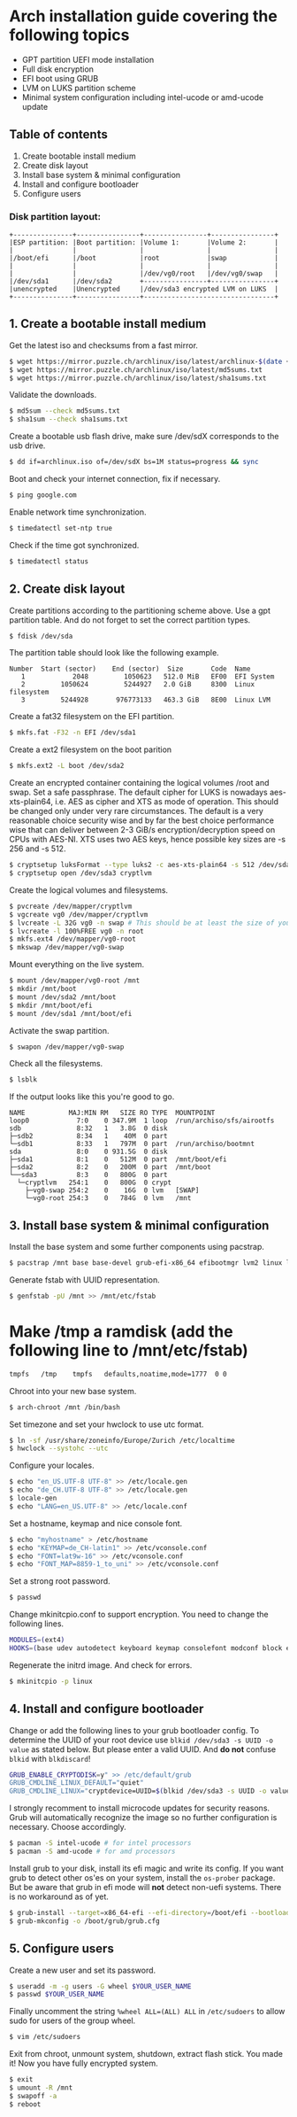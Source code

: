 # Arch installation guide covering the following topics
* GPT partition UEFI mode installation
* Full disk encryption 
* EFI boot using GRUB
* LVM on LUKS partition scheme
* Minimal system configuration including intel-ucode or amd-ucode update

## Table of contents
1. Create bootable install medium
2. Create disk layout
3. Install base system & minimal configuration
4. Install and configure bootloader
5. Configure users

### Disk partition layout:
```
+---------------+----------------+----------------+----------------+
|ESP partition: |Boot partition: |Volume 1:       |Volume 2:       |
|               |                |                |                |
|/boot/efi      |/boot           |root            |swap            |
|               |                |                |                |
|               |                |/dev/vg0/root   |/dev/vg0/swap   |
|/dev/sda1      |/dev/sda2       +----------------+----------------+
|unencrypted    |Unencrypted     |/dev/sda3 encrypted LVM on LUKS  |
+---------------+----------------+---------------------------------+
```
## 1. Create a bootable install medium

Get the latest iso and checksums from a fast mirror. 
```bash
$ wget https://mirror.puzzle.ch/archlinux/iso/latest/archlinux-$(date +%Y.%m.%d)-x86_64.iso archlinux.iso
$ wget https://mirror.puzzle.ch/archlinux/iso/latest/md5sums.txt
$ wget https://mirror.puzzle.ch/archlinux/iso/latest/sha1sums.txt
```

Validate the downloads.
```bash
$ md5sum --check md5sums.txt
$ sha1sum --check sha1sums.txt
```

Create a bootable usb flash drive, make sure /dev/sdX corresponds to the usb drive.
```bash
$ dd if=archlinux.iso of=/dev/sdX bs=1M status=progress && sync
```

Boot and check your internet connection, fix if necessary.
```bash
$ ping google.com
```

Enable network time synchronization.
```bash
$ timedatectl set-ntp true
```

Check if the time got synchronized.
```bash
$ timedatectl status
```

## 2. Create disk layout
Create partitions according to the partitioning scheme above. 
Use a gpt partition table. And do not forget to set the correct partition types.
```bash
$ fdisk /dev/sda
```

The partition table should look like the following example.
```
Number  Start (sector)    End (sector)  Size       Code  Name
   1            2048         1050623   512.0 MiB   EF00  EFI System
   2         1050624         5244927   2.0 GiB     8300  Linux filesystem
   3         5244928       976773133   463.3 GiB   8E00  Linux LVM
```

Create a fat32 filesystem on the EFI partition.
```bash
$ mkfs.fat -F32 -n EFI /dev/sda1
```

Create a ext2 filesystem on the boot parition
```bash
$ mkfs.ext2 -L boot /dev/sda2
```

Create an encrypted container containing the logical volumes /root and swap. Set a safe passphrase.
The default cipher for LUKS is nowadays aes-xts-plain64, i.e. AES as cipher and XTS as mode of operation. This should be changed only under very rare circumstances. The default is a very reasonable choice security wise and by far the best choice performance wise that can deliver between 2-3 GiB/s encryption/decryption speed on CPUs with AES-NI. XTS uses two AES keys, hence possible key sizes are -s 256 and -s 512.
```bash
$ cryptsetup luksFormat --type luks2 -c aes-xts-plain64 -s 512 /dev/sda3
$ cryptsetup open /dev/sda3 cryptlvm
```

Create the logical volumes and filesystems.
```bash
$ pvcreate /dev/mapper/cryptlvm
$ vgcreate vg0 /dev/mapper/cryptlvm
$ lvcreate -L 32G vg0 -n swap # This should be at least the size of your RAM if you want hybernation to work
$ lvcreate -l 100%FREE vg0 -n root
$ mkfs.ext4 /dev/mapper/vg0-root
$ mkswap /dev/mapper/vg0-swap
```

Mount everything on the live system.
```bash
$ mount /dev/mapper/vg0-root /mnt
$ mkdir /mnt/boot
$ mount /dev/sda2 /mnt/boot
$ mkdir /mnt/boot/efi
$ mount /dev/sda1 /mnt/boot/efi
```

Activate the swap partition.
```bash
$ swapon /dev/mapper/vg0-swap
```

Check all the filesystems.
```bash
$ lsblk
```

If the output looks like this you're good to go.
```
NAME           MAJ:MIN RM   SIZE RO TYPE  MOUNTPOINT
loop0            7:0    0 347.9M  1 loop  /run/archiso/sfs/airootfs
sdb              8:32   1   3.8G  0 disk  
├─sdb2           8:34   1    40M  0 part  
└─sdb1           8:33   1   797M  0 part  /run/archiso/bootmnt
sda              8:0    0 931.5G  0 disk  
├─sda1           8:1    0   512M  0 part  /mnt/boot/efi
├─sda2           8:2    0   200M  0 part  /mnt/boot
└──sda3          8:3    0   800G  0 part  
  └─cryptlvm   254:1    0   800G  0 crypt 
    ├─vg0-swap 254:2    0    16G  0 lvm   [SWAP]
    └─vg0-root 254:3    0   784G  0 lvm   /mnt
```

## 3. Install base system & minimal configuration

Install the base system and some further components using pacstrap.
```bash
$ pacstrap /mnt base base-devel grub-efi-x86_64 efibootmgr lvm2 linux linux-firmware vim
```

Generate fstab with UUID representation.
```bash
$ genfstab -pU /mnt >> /mnt/etc/fstab
```

# Make /tmp a ramdisk (add the following line to /mnt/etc/fstab)
```bash
tmpfs   /tmp    tmpfs   defaults,noatime,mode=1777  0 0
```

Chroot into your new base system.
```bash
$ arch-chroot /mnt /bin/bash
```

Set timezone and set your hwclock to use utc format.
```bash
$ ln -sf /usr/share/zoneinfo/Europe/Zurich /etc/localtime
$ hwclock --systohc --utc
```

Configure your locales.
```bash
$ echo "en_US.UTF-8 UTF-8" >> /etc/locale.gen
$ echo "de_CH.UTF-8 UTF-8" >> /etc/locale.gen
$ locale-gen
$ echo "LANG=en_US.UTF-8" >> /etc/locale.conf
```

Set a hostname, keymap and nice console font.
```bash
$ echo "myhostname" > /etc/hostname
$ echo "KEYMAP=de_CH-latin1" >> /etc/vconsole.conf
$ echo "FONT=lat9w-16" >> /etc/vconsole.conf
$ echo "FONT_MAP=8859-1_to_uni" >> /etc/vconsole.conf
```

Set a strong root password.
```bash
$ passwd
```

Change mkinitcpio.conf to support encryption. You need to change the following lines.
```bash
MODULES=(ext4)
HOOKS=(base udev autodetect keyboard keymap consolefont modconf block encrypt lvm2 filesystems fsck)
```

Regenerate the initrd image. And check for errors.
```bash
$ mkinitcpio -p linux
```

## 4. Install and configure bootloader
Change or add the following lines to your grub bootloader config.
To determine the UUID of your root device use `blkid /dev/sda3 -s UUID -o value` as stated below.
But please enter a valid UUID. And **do not** confuse `blkid` with `blkdiscard`!
```bash
GRUB_ENABLE_CRYPTODISK=y" >> /etc/default/grub
GRUB_CMDLINE_LINUX_DEFAULT="quiet"
GRUB_CMDLINE_LINUX="cryptdevice=UUID=$(blkid /dev/sda3 -s UUID -o value):vg0 root=/dev/mapper/vg0-root resume=/dev/mapper/vg0-swap"
```

I strongly recomment to install microcode updates for security reasons.
Grub will automatically recognize the image so no further configuration is necessary.
Choose accordingly.
```bash
$ pacman -S intel-ucode # for intel processors
$ pacman -S amd-ucode # for amd processors
```

Install grub to your disk, install its efi magic and write its config.
If you want grub to detect other os'es on your system, install the `os-prober` package.
But be aware that grub in efi mode will **not** detect non-uefi systems. There is no workaround as of yet.
```bash
$ grub-install --target=x86_64-efi --efi-directory=/boot/efi --bootloader-id=ArchLinux
$ grub-mkconfig -o /boot/grub/grub.cfg
```

## 5. Configure users
Create a new user and set its password.
```bash
$ useradd -m -g users -G wheel $YOUR_USER_NAME
$ passwd $YOUR_USER_NAME
```

Finally uncomment the string `%wheel ALL=(ALL) ALL` in `/etc/sudoers` to allow sudo for users of the group wheel.
```bash
$ vim /etc/sudoers
```

Exit from chroot, unmount system, shutdown, extract flash stick. You made it! Now you have fully encrypted system.
```bash
$ exit
$ umount -R /mnt
$ swapoff -a
$ reboot
```
